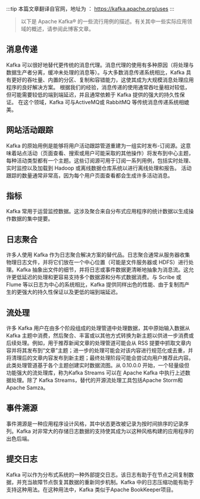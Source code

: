 :::tip 
本篇文章翻译自官网，地址为 ： https://kafka.apache.org/uses
:::

> 以下是 Apache Kafka® 的一些流行用例的描述。有关其中一些实际应用领域的概述，请参阅此博客文章。

## 消息传递
Kafka 可以很好地替代更传统的消息代理。消息代理的使用有多种原因（将处理与数据生产者分离，缓冲未处理的消息等）。与大多数消息传递系统相比，Kafka 具有更好的吞吐量、内置的分区、复制和容错能力，这使其成为大规模消息处理应用程序的良好解决方案。
根据我们的经验，消息传递的使用通常吞吐量相对较低，但可能需要较低的端到端延迟，并且通常依赖于 Kafka 提供的强大的持久性保证。
在这个领域，Kafka 可与ActiveMQ或 RabbitMQ 等传统消息传递系统相媲美。
## 网站活动跟踪
Kafka 的原始用例是能够将用户活动跟踪管道重建为一组实时发布-订阅源。这意味着站点活动（页面查看、搜索或用户可能采取的其他操作）将发布到中心主题，每种活动类型都有一个主题。这些订阅源可用于订阅一系列用例，包括实时处理、实时监控以及加载到 Hadoop 或离线数据仓库系统以进行离线处理和报告。
活动跟踪的数量通常非常高，因为每个用户页面查看都会生成许多活动消息。
## 指标
Kafka 常用于运营监控数据。这涉及聚合来自分布式应用程序的统计数据以生成操作数据的集中提要。
## 日志聚合
许多人使用 Kafka 作为日志聚合解决方案的替代品。日志聚合通常从服务器收集物理日志文件，并将它们放在一个中心位置（可能是文件服务器或 HDFS）进行处理。Kafka 抽象出文件的细节，并将日志或事件数据更清晰地抽象为消息流。这允许更低延迟的处理和更容易支持多个数据源和分布式数据消费。与 Scribe 或 Flume 等以日志为中心的系统相比，Kafka 提供同样出色的性能、由于复制而产生的更强大的持久性保证以及更低的端到端延迟。
## 流处理
许多 Kafka 用户在由多个阶段组成的处理管道中处理数据，其中原始输入数据从 Kafka 主题中消费，然后聚合、丰富或以其他方式转换为新主题以供进一步消费或后续处理。例如，用于推荐新闻文章的处理管道可能会从 RSS 提要中抓取文章内容并将其发布到“文章”主题；进一步的处理可能会对该内容进行规范化或去重，并将清理后的文章内容发布到新主题；最终处理阶段可能会尝试向用户推荐此内容。此类处理管道基于各个主题创建实时数据流图。从 0.10.0.0 开始，一个轻量级但功能强大的流处理库，称为Kafka Streams 可以在 Apache Kafka 中执行上述数据处理。除了 Kafka Streams，替代的开源流处理工具包括Apache Storm和 Apache Samza。
## 事件溯源
事件溯源是一种应用程序设计风格，其中状态更改被记录为按时间排序的记录序列。Kafka 对非常大的存储日志数据的支持使其成为以这种风格构建的应用程序的出色后端。
## 提交日志
Kafka 可以作为分布式系统的一种外部提交日志。该日志有助于在节点之间复制数据，并充当故障节点恢复其数据的重新同步机制。Kafka 中的日志压缩功能有助于支持这种用法。在这种用法中，Kafka 类似于Apache BookKeeper项目。